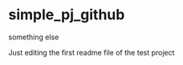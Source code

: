 simple_pj_github
================
something else

Just editing the first readme file of the test project
